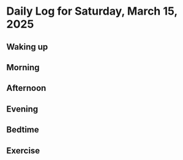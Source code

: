 # Daily Log for Saturday, March 15, 2025

## Waking up

## Morning

## Afternoon

## Evening

## Bedtime

## Exercise
